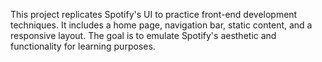This project replicates Spotify's UI to practice front-end development techniques. It includes a home page, navigation bar, static content, and a responsive layout. The goal is to emulate Spotify's aesthetic and functionality for learning purposes.

